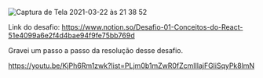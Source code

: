 
![Captura de Tela 2021-03-22 às 21 38 52](https://user-images.githubusercontent.com/49724512/112075330-0e1b0700-8b57-11eb-9e81-e383edc3fe8f.png)

Link do desafio: https://www.notion.so/Desafio-01-Conceitos-do-React-51e4099a6e2f4d4bae94f9fe75bb769d

Gravei um passo a passo da resolução desse desafio.

https://youtu.be/KjPh6Rm1zwk?list=PLjm0b1mZwR0fZcmlIlajFGliSqyPk8lmN
